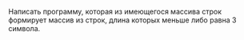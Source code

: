 Написать программу, которая из имеющегося массива строк формирует массив из строк, длина которых меньше либо равна 3 символа.